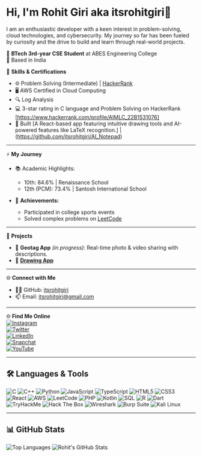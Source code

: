 # Hi, I'm Rohit Giri aka itsrohitgiri👋
I am an enthusiastic developer with a keen interest in problem-solving, cloud technologies, and cybersecurity.
My journey so far has been fueled by curiosity and the drive to build and learn through real-world projects.



🌟 **BTech 3rd-year CSE Student** at ABES Engineering College  
📍 Based in India  

🔧 **Skills & Certifications**  
- 🌐 Problem Solving (Intermediate) | [HackerRank](https://www.hackerrank.com/certificates/d164a6a2382a)  
- 🖥️ AWS Certified in Cloud Computing  
- 🔍 Log Analysis  
- 💻 3-star rating in C language and Problem Solving on HackerRank [https://www.hackerrank.com/profile/AIMLC_22B1531076] 
- 🎨 Built [A React-based app featuring intuitive drawing tools and AI-powered features like LaTeX recognition.] | (https://github.com/itsrohitgiri/AI_Notepad)  

---

⚡ **My Journey**  
- 📚 Academic Highlights:  
  - 10th: 84.6% | Renaissance School  
  - 12th (PCM): 73.4% | Santosh International School  

- 🏅 **Achievements:**  
  - Participated in college sports events  
  - Solved complex problems on [LeetCode](https://leetcode.com/itsrohitgiri)

---

📂 **Projects**  
- 📌 **Geotag App** *(in progress)*: Real-time photo & video sharing with descriptions.  
- 🎨 [**Drawing App**](https://github.com/itsrohitgiri/AI_Notepad)  

---

🌐 **Connect with Me**  
- 🧑‍💻 GitHub: [itsrohitgiri](https://github.com/itsrohitgiri)  
- 📫 Email: [itsrohitgiri@gmail.com](mailto:itsrohitgiri@gmail.com)
  
---

🌐 **Find Me Online**  
[![Instagram](https://img.shields.io/badge/-Instagram-E4405F?logo=instagram&logoColor=white&style=flat)](https://www.instagram.com/itsrohitgiri)  
[![Twitter](https://img.shields.io/badge/-Twitter-1DA1F2?logo=twitter&logoColor=white&style=flat)](https://twitter.com/itsrohitgiri)  
[![LinkedIn](https://img.shields.io/badge/-LinkedIn-0077B5?logo=linkedin&logoColor=white&style=flat)](https://linkedin.com/in/itsrohitgiri)  
[![Snapchat](https://img.shields.io/badge/-Snapchat-FFFC00?logo=snapchat&logoColor=black&style=flat)](https://www.snapchat.com/add/itsrohitgiri)  
[![YouTube](https://img.shields.io/badge/-YouTube-FF0000?logo=youtube&logoColor=white&style=flat)](https://www.youtube.com/channel/itsrohitgiri)  
  
---

## 🛠️ Languages & Tools
![C](https://img.shields.io/badge/-C-A8B9CC?logo=c&logoColor=white&style=flat)
![C++](https://img.shields.io/badge/-C++-00599C?logo=cplusplus&logoColor=white&style=flat)
![Python](https://img.shields.io/badge/-Python-3776AB?logo=python&logoColor=white&style=flat)
![JavaScript](https://img.shields.io/badge/-JavaScript-F7DF1E?logo=javascript&logoColor=black&style=flat)
![TypeScript](https://img.shields.io/badge/-TypeScript-007ACC?logo=typescript&logoColor=white&style=flat)
![HTML5](https://img.shields.io/badge/-HTML5-E34F26?logo=html5&logoColor=white&style=flat)
![CSS3](https://img.shields.io/badge/-CSS3-1572B6?logo=css3&logoColor=white&style=flat)
![React](https://img.shields.io/badge/-React-61DAFB?logo=react&logoColor=white&style=flat)
![AWS](https://img.shields.io/badge/-AWS-orange?logo=amazonaws&logoColor=white&style=flat)
![LeetCode](https://img.shields.io/badge/-LeetCode-FFA116?logo=leetcode&logoColor=black&style=flat)
![PHP](https://img.shields.io/badge/-PHP-777BB4?logo=php&logoColor=white&style=flat)
![Kotlin](https://img.shields.io/badge/-Kotlin-0095D5?logo=kotlin&logoColor=white&style=flat)
![SQL](https://img.shields.io/badge/-SQL-003B57?logo=postgresql&logoColor=white&style=flat)
![R](https://img.shields.io/badge/-R-276DC3?logo=r&logoColor=white&style=flat)
![Dart](https://img.shields.io/badge/-Dart-0175C2?logo=dart&logoColor=white&style=flat)
![TryHackMe](https://img.shields.io/badge/-TryHackMe-212C42?logo=tryhackme&logoColor=white&style=flat)
![Hack The Box](https://img.shields.io/badge/-Hack%20The%20Box-9FEF00?logo=hackthebox&logoColor=black&style=flat)
![Wireshark](https://img.shields.io/badge/-Wireshark-1679A7?logo=wireshark&logoColor=white&style=flat)
![Burp Suite](https://img.shields.io/badge/-Burp%20Suite-FF6600?logo=burp-suite&logoColor=white&style=flat)
![Kali Linux](https://img.shields.io/badge/-Kali%20Linux-557C94?logo=kali-linux&logoColor=white&style=flat)

---

## 📊 GitHub Stats
![Top Languages](https://github-readme-stats.vercel.app/api/top-langs/?username=itsrohitgiri&layout=compact&theme=merko)
![Rohit's GitHub Stats](https://github-readme-stats.vercel.app/api?username=itsrohitgiri&show_icons=true&theme=merko)


<!---
itsrohitgiri/itsrohitgiri is a ✨ special ✨ repository because its `README.md` (this file) appears on your GitHub profile.
You can click the Preview link to take a look at your changes.
--->
